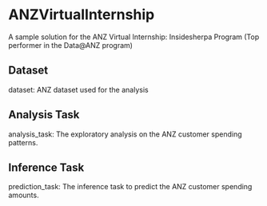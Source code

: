 # ANZVirtualInternship

A sample solution for the ANZ Virtual Internship: Insidesherpa Program (Top performer in the Data@ANZ program)

## Dataset ##
dataset: ANZ dataset used for the analysis

## Analysis Task ##
analysis_task: The exploratory analysis on the ANZ customer spending patterns.

## Inference Task ##
prediction_task: The inference task to predict the ANZ customer spending amounts.
